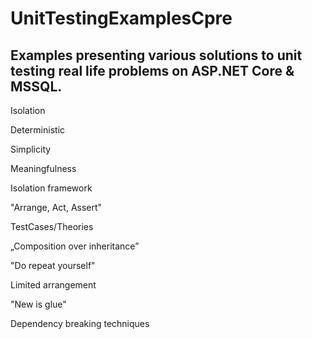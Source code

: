 # UnitTestingExamplesCpre
## Examples presenting various solutions to unit testing real life problems on ASP.NET Core & MSSQL.

Isolation

Deterministic

Simplicity

Meaningfulness

Isolation framework

"Arrange, Act, Assert"

TestCases/Theories

„Composition over inheritance” 

"Do repeat yourself"

Limited arrangement

"New is glue"

Dependency breaking techniques
